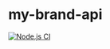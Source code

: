 # my-brand-api
[![Node.js CI](https://github.com/blandri/brandapi/actions/workflows/node.js.yml/badge.svg)](https://github.com/blandri/brandapi/actions/workflows/node.js.yml)

